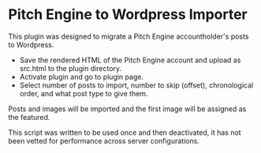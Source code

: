 Pitch Engine to Wordpress Importer
==============

This plugin was designed to migrate a Pitch Engine accountholder's posts to Wordpress. 

* Save the rendered HTML of the Pitch Engine account and upload as src.html to the plugin directory. 
* Activate plugin and go to plugin page.
* Select number of posts to import, number to skip (offset), chronological order, and what post type to give them.

Posts and images will be imported and the first image will be assigned as the featured. 

This script was written to be used once and then deactivated, it has not been vetted for performance across server configurations. 
